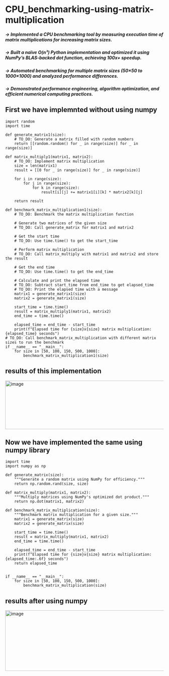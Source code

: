 # CPU_benchmarking-using-matrix-multiplication


##### -> Implemented a CPU benchmarking tool by measuring execution time of matrix multiplications for increasing matrix sizes.

##### -> Built a naïve O(n³) Python implementation and optimized it using NumPy’s BLAS-backed dot function, achieving 100x+ speedup.

##### -> Automated benchmarking for multiple matrix sizes (50×50 to 1000×1000) and analyzed performance differences.

##### -> Demonstrated performance engineering, algorithm optimization, and efficient numerical computing practices.

## First we have implemnted without using numpy
```
import random
import time

def generate_matrix1(size):
    # TO_DO: Generate a matrix filled with random numbers
    return [[random.random() for _ in range(size)] for _ in range(size)]

def matrix_multiply1(matrix1, matrix2):
    # TO_DO: Implement matrix multiplication
    size = len(matrix1)
    result = [[0 for _ in range(size)] for _ in range(size)]
 
    for i in range(size):
        for j in range(size):
            for k in range(size):
                result[i][j] += matrix1[i][k] * matrix2[k][j]
 
    return result

def benchmark_matrix_multiplication1(size):
    # TO_DO: Benchmark the matrix multiplication function

    # Generate two matrices of the given size
    # TO_DO: Call generate_matrix for matrix1 and matrix2

    # Get the start time
    # TO_DO: Use time.time() to get the start_time

    # Perform matrix multiplication
    # TO_DO: Call matrix_multiply with matrix1 and matrix2 and store the result

    # Get the end time
    # TO_DO: Use time.time() to get the end_time

    # Calculate and print the elapsed time
    # TO_DO: Subtract start_time from end_time to get elapsed_time
    # TO_DO: Print the elapsed time with a message
    matrix1 = generate_matrix1(size)
    matrix2 = generate_matrix1(size)
 
    start_time = time.time()
    result = matrix_multiply1(matrix1, matrix2)
    end_time = time.time()
 
    elapsed_time = end_time - start_time
    print(f"Elapsed time for {size}x{size} matrix multiplication: {elapsed_time} seconds")
# TO_DO: Call benchmark_matrix_multiplication with different matrix sizes to run the benchmark
if __name__ == "__main__":
    for size in [50, 100, 150, 500, 1000]:
        benchmark_matrix_multiplication1(size)
```
## results of this implementation
<img width="935" height="154" alt="image" src="https://github.com/user-attachments/assets/f366a979-dbc1-455a-b3a4-774406a66b1d" />

## Now we have implemented the same using numpy library
```
import time
import numpy as np

def generate_matrix(size):
    """Generate a random matrix using NumPy for efficiency."""
    return np.random.rand(size, size)

def matrix_multiply(matrix1, matrix2):
    """Multiply matrices using NumPy's optimized dot product."""
    return np.dot(matrix1, matrix2)

def benchmark_matrix_multiplication(size):
    """Benchmark matrix multiplication for a given size."""
    matrix1 = generate_matrix(size)
    matrix2 = generate_matrix(size)

    start_time = time.time()
    result = matrix_multiply(matrix1, matrix2)
    end_time = time.time()

    elapsed_time = end_time - start_time
    print(f"Elapsed time for {size}x{size} matrix multiplication: {elapsed_time:.6f} seconds")
    return elapsed_time


if __name__ == "__main__":
    for size in [50, 100, 150, 500, 1000]:
        benchmark_matrix_multiplication(size)
```
## results after using numpy
<img width="828" height="192" alt="image" src="https://github.com/user-attachments/assets/11c0db0b-b029-45bf-808b-c705fb242ce6" />


